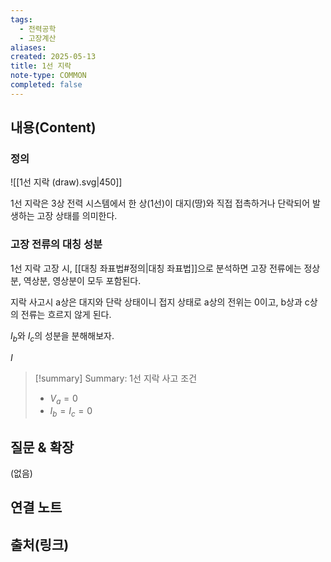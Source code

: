 ```yaml
---
tags:
  - 전력공학
  - 고장계산
aliases: 
created: 2025-05-13
title: 1선 지락
note-type: COMMON
completed: false
---
```


## 내용(Content)
### 정의
![[1선 지락 (draw).svg|450]]

1선 지락은 3상 전력 시스템에서 한 상(1선)이 대지(땅)와 직접 접촉하거나 단락되어 발생하는 고장 상태를 의미한다.

### 고장 전류의 대칭 성분
1선 지락 고장 시, [[대칭 좌표법#정의|대칭 좌표법]]으로 분석하면 고장 전류에는 정상분, 역상분, 영상분이 모두 포함된다.

지락 사고시 a상은 대지와 단락 상태이니 접지 상태로 a상의 전위는 0이고, b상과 c상의 전류는 흐르지 않게 된다.

$I_{b}$와 $I_{c}$의 성분을 분해해보자.

$I$

>[!summary] Summary: 1선 지락 사고 조건
>- $V_{a} = 0$
>- $I_{b} = I_{c} = 0$

## 질문 & 확장

(없음)

## 연결 노트

## 출처(링크)

